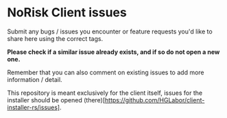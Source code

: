 # NoRisk Client issues

Submit any bugs / issues you encounter or feature requests you'd like to share
here using the correct tags.

**Please check if a similar issue already exists, and if so do not open a new
one.**

Remember that you can also comment on existing issues to add more information / detail.

This repository is meant exclusively for the client itself, issues for the
installer should be opened (there)[https://github.com/HGLabor/client-installer-rs/issues].
